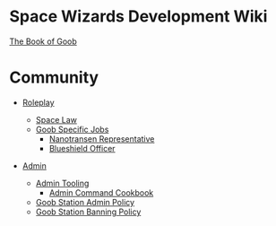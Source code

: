 Space Wizards Development Wiki
=====================

[The Book of Goob](index.md)

Community
========================
- [Roleplay](en/community/roleplay.md)
  - [Space Law](en/community/roleplay/space-law.md)
  - [Goob Specific Jobs](en/community/roleplay/jobs.md)
    - [Nanotransen Representative](en/community/roleplay/jobs/ntr.md)
	- [Blueshield Officer](en/community/roleplay/jobs/bs.md)

- [Admin](en/community/admin.md)
  - [Admin Tooling](en/community/admin/admin-tooling.md)
    - [Admin Command Cookbook](en/community/admin/admin-tooling/admin-command-cookbook.md)
  - [Goob Station Admin Policy](en/community/admin/admin-policy.md)
  - [Goob Station Banning Policy](en/community/admin/banning-policy.md)
